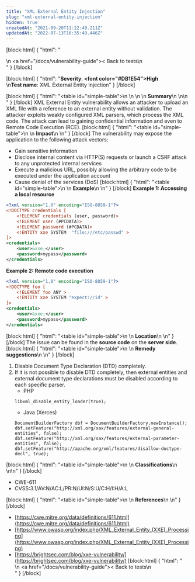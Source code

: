 ```yaml
---
title: "XML External Entity Injection"
slug: "xml-external-entity-injection"
hidden: true
createdAt: "2021-09-20T11:22:49.211Z"
updatedAt: "2022-07-13T16:35:49.446Z"
---
```

[block:html]
{
  "html": "<div>\n  <a href=\"/docs/vulnerability-guide\">< Back to tests</a>\n</div>"
}
[/block]

[block:html]
{
  "html": "<b>Severity</b>: <b><font color=\"#DB1E54\">High</font></b><br>\n<b>Test name</b>: XML External Entity Injection"
}
[/block]

[block:html]
{
  "html": "<table id=\"simple-table\">\n   <style>\n #simple-table {\n    border-collapse: separate;\n    width: 100%;\n    display: block;\n    display: table;\n  }\n#simple-table th {\n    padding: 1.5%;\n    text-align: left;\n    vertical-align: text-top;\n    background-color: #B2D6DA;\n  </style>\n  <body>\n    <tr>\n        <th><strong>Summary</strong></th>\n    </tr>\n</table>\n  </body>"
}
[/block]
XML External Entity vulnerability allows an attacker to upload an XML file with a reference to an external entity without validation. The attacker exploits weakly configured XML parsers, which process the XML code. The attack can lead to gaining confidential information and even to Remote Code Execution (RCE).
[block:html]
{
  "html": "<table id=\"simple-table\">\n    <tr>\n        <th><strong>Impact</strong></th>\n    </tr>\n</table>"
}
[/block]
The vulnerability may expose the application to the following attack vectors:
* Gain sensitive information
* Disclose internal content via HTTP(S) requests or launch a CSRF attack to any unprotected internal services
* Execute a malicious URL, possibly allowing the arbitrary code to be executed under the application account
* Cause denial of the services (DoS) 
[block:html]
{
  "html": "<table id=\"simple-table\">\n    <tr>\n        <th><strong>Example</strong></th>\n    </tr>\n</table>"
}
[/block]
**Example 1: Accessing a local resource**
```xml
<?xml version="1.0" encoding="ISO-8859-1"?>
<!DOCTYPE credentials [
    <!ELEMENT credentials (user, password)>
    <!ELEMENT user (#PCDATA)>
    <!ELEMENT password (#PCDATA)>
    <!ENTITY xxe SYSTEM  "file:///etc/passwd" >
]>
<credentials>
    <user>&xxe;</user>
    <password>mypass</password>
</credentials>
```

**Example 2: Remote code execution**

```xml
<?xml version="1.0" encoding="ISO-8859-1"?>
<!DOCTYPE foo [ 
    <!ELEMENT foo ANY >
    <!ENTITY xxe SYSTEM "expect://id" >
]>
<credentials>
    <user>&xxe;</user>
    <password>mypass</password>
</credentials>
```
[block:html]
{
  "html": "<table id=\"simple-table\">\n    <tr>\n        <th><strong>Location</strong></th>\n    </tr>\n</table>"
}
[/block]
The issue can be found in the **source code** on the **server side**.
[block:html]
{
  "html": "<table id=\"simple-table\">\n    <tr>\n        <th><strong>Remedy suggestions</strong></th>\n    </tr>\n</table>"
}
[/block]
1. Disable Document Type Declaration (DTD) completely.
2. If it is not possible to disable DTD completely, then external entities and external document type declarations must be disabled according to each specific parser.
    * PHP
    ```
    libxml_disable_entity_loader(true);
    ```
    * Java (Xerces)
    ```
    DocumentBuilderFactory dbf = DocumentBuilderFactory.newInstance();
    dbf.setFeature("http://xml.org/sax/features/external-general-entities", false);
    dbf.setFeature("http://xml.org/sax/features/external-parameter-entities", false);
    dbf.setFeature("http://apache.org/xml/features/disallow-doctype-decl", true);
    ```

[block:html]
{
  "html": "<table id=\"simple-table\">\n    <tr>\n        <th><strong>Classifications</strong></th>\n    </tr>\n</table>\n"
}
[/block]
* CWE-611
* CVSS:3.1/AV:N/AC:L/PR:N/UI:N/S:U/C:H/I:H/A:L

[block:html]
{
  "html": "<table id=\"simple-table\">\n    <tr>\n        <th><strong>References</strong></th>\n    </tr>\n</table>"
}
[/block]
* [https://cwe.mitre.org/data/definitions/611.html](https://cwe.mitre.org/data/definitions/611.html)
* [https://www.owasp.org/index.php/XML_External_Entity_(XXE)_Processing](https://www.owasp.org/index.php/XML_External_Entity_(XXE)_Processing)
* [https://brightsec.com/blog/xxe-vulnerability/](https://brightsec.com/blog/xxe-vulnerability/)
[block:html]
{
  "html": "<div>\n  <a href=\"/docs/vulnerability-guide\">< Back to tests</a>\n</div>"
}
[/block]